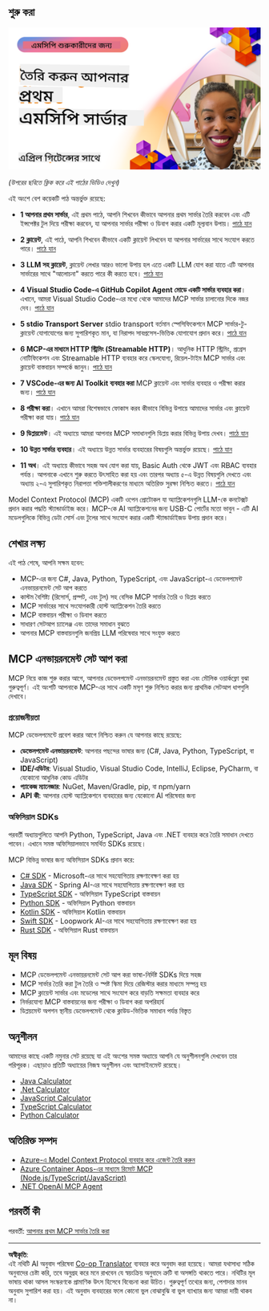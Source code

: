 <!--
CO_OP_TRANSLATOR_METADATA:
{
  "original_hash": "f400d87053221363769113c24f117248",
  "translation_date": "2025-10-06T22:36:44+00:00",
  "source_file": "03-GettingStarted/README.md",
  "language_code": "bn"
}
-->
## শুরু করা  

[![আপনার প্রথম MCP সার্ভার তৈরি করুন](../../../translated_images/04.0ea920069efd979a0b2dad51e72c1df7ead9c57b3305796068a6cee1f0dd6674.bn.png)](https://youtu.be/sNDZO9N4m9Y)

_(উপরের ছবিতে ক্লিক করে এই পাঠের ভিডিও দেখুন)_

এই অংশে বেশ কয়েকটি পাঠ অন্তর্ভুক্ত রয়েছে:

- **1 আপনার প্রথম সার্ভার**, এই প্রথম পাঠে, আপনি শিখবেন কীভাবে আপনার প্রথম সার্ভার তৈরি করবেন এবং এটি ইন্সপেক্টর টুল দিয়ে পরীক্ষা করবেন, যা আপনার সার্ভার পরীক্ষা ও ডিবাগ করার একটি মূল্যবান উপায়। [পাঠে যান](01-first-server/README.md)

- **2 ক্লায়েন্ট**, এই পাঠে, আপনি শিখবেন কীভাবে একটি ক্লায়েন্ট লিখবেন যা আপনার সার্ভারের সাথে সংযোগ করতে পারে। [পাঠে যান](02-client/README.md)

- **3 LLM সহ ক্লায়েন্ট**, ক্লায়েন্ট লেখার আরও ভালো উপায় হল এতে একটি LLM যোগ করা যাতে এটি আপনার সার্ভারের সাথে "আলোচনা" করতে পারে কী করতে হবে। [পাঠে যান](03-llm-client/README.md)

- **4 Visual Studio Code-এ GitHub Copilot Agent মোডে একটি সার্ভার ব্যবহার করা**। এখানে, আমরা Visual Studio Code-এর মধ্যে থেকে আমাদের MCP সার্ভার চালানোর দিকে নজর দেব। [পাঠে যান](04-vscode/README.md)

- **5 stdio Transport Server** stdio transport বর্তমান স্পেসিফিকেশনে MCP সার্ভার-টু-ক্লায়েন্ট যোগাযোগের জন্য সুপারিশকৃত মান, যা নিরাপদ সাবপ্রসেস-ভিত্তিক যোগাযোগ প্রদান করে। [পাঠে যান](05-stdio-server/README.md)

- **6 MCP-এর মাধ্যমে HTTP স্ট্রিমিং (Streamable HTTP)**। আধুনিক HTTP স্ট্রিমিং, প্রগ্রেস নোটিফিকেশন এবং Streamable HTTP ব্যবহার করে স্কেলযোগ্য, রিয়েল-টাইম MCP সার্ভার এবং ক্লায়েন্ট বাস্তবায়ন সম্পর্কে জানুন। [পাঠে যান](06-http-streaming/README.md)

- **7 VSCode-এর জন্য AI Toolkit ব্যবহার করা** MCP ক্লায়েন্ট এবং সার্ভার ব্যবহার ও পরীক্ষা করার জন্য। [পাঠে যান](07-aitk/README.md)

- **8 পরীক্ষা করা**। এখানে আমরা বিশেষভাবে ফোকাস করব কীভাবে বিভিন্ন উপায়ে আমাদের সার্ভার এবং ক্লায়েন্ট পরীক্ষা করা যায়। [পাঠে যান](08-testing/README.md)

- **9 ডিপ্লয়মেন্ট**। এই অধ্যায়ে আমরা আপনার MCP সমাধানগুলি ডিপ্লয় করার বিভিন্ন উপায় দেখব। [পাঠে যান](09-deployment/README.md)

- **10 উন্নত সার্ভার ব্যবহার**। এই অধ্যায়ে উন্নত সার্ভার ব্যবহারের বিষয়গুলি অন্তর্ভুক্ত রয়েছে। [পাঠে যান](./10-advanced/README.md)

- **11 অথ**। এই অধ্যায়ে কীভাবে সহজ অথ যোগ করা যায়, Basic Auth থেকে JWT এবং RBAC ব্যবহার পর্যন্ত। আপনাকে এখানে শুরু করতে উৎসাহিত করা হয় এবং তারপর অধ্যায় ৫-এ উন্নত বিষয়গুলি দেখতে এবং অধ্যায় ২-এ সুপারিশকৃত নিরাপত্তা শক্তিশালীকরণের মাধ্যমে অতিরিক্ত সুরক্ষা নিশ্চিত করতে। [পাঠে যান](./11-simple-auth/README.md)

Model Context Protocol (MCP) একটি ওপেন প্রোটোকল যা অ্যাপ্লিকেশনগুলি LLM-কে কনটেক্সট প্রদান করার পদ্ধতি স্ট্যান্ডার্ডাইজ করে। MCP-কে AI অ্যাপ্লিকেশনের জন্য USB-C পোর্টের মতো ভাবুন - এটি AI মডেলগুলিকে বিভিন্ন ডেটা সোর্স এবং টুলের সাথে সংযোগ করার একটি স্ট্যান্ডার্ডাইজড উপায় প্রদান করে।

## শেখার লক্ষ্য

এই পাঠ শেষে, আপনি সক্ষম হবেন:

- MCP-এর জন্য C#, Java, Python, TypeScript, এবং JavaScript-এ ডেভেলপমেন্ট এনভায়রনমেন্ট সেট আপ করতে
- কাস্টম বৈশিষ্ট্য (রিসোর্স, প্রম্পট, এবং টুল) সহ বেসিক MCP সার্ভার তৈরি ও ডিপ্লয় করতে
- MCP সার্ভারের সাথে সংযোগকারী হোস্ট অ্যাপ্লিকেশন তৈরি করতে
- MCP বাস্তবায়ন পরীক্ষা ও ডিবাগ করতে
- সাধারণ সেটআপ চ্যালেঞ্জ এবং তাদের সমাধান বুঝতে
- আপনার MCP বাস্তবায়নগুলি জনপ্রিয় LLM পরিষেবার সাথে সংযুক্ত করতে

## MCP এনভায়রনমেন্ট সেট আপ করা

MCP নিয়ে কাজ শুরু করার আগে, আপনার ডেভেলপমেন্ট এনভায়রনমেন্ট প্রস্তুত করা এবং মৌলিক ওয়ার্কফ্লো বুঝা গুরুত্বপূর্ণ। এই অংশটি আপনাকে MCP-এর সাথে একটি মসৃণ শুরু নিশ্চিত করার জন্য প্রাথমিক সেটআপ ধাপগুলি দেখাবে।

### প্রয়োজনীয়তা

MCP ডেভেলপমেন্টে প্রবেশ করার আগে নিশ্চিত করুন যে আপনার কাছে রয়েছে:

- **ডেভেলপমেন্ট এনভায়রনমেন্ট**: আপনার পছন্দের ভাষার জন্য (C#, Java, Python, TypeScript, বা JavaScript)
- **IDE/এডিটর**: Visual Studio, Visual Studio Code, IntelliJ, Eclipse, PyCharm, বা যেকোনো আধুনিক কোড এডিটর
- **প্যাকেজ ম্যানেজার**: NuGet, Maven/Gradle, pip, বা npm/yarn
- **API কী**: আপনার হোস্ট অ্যাপ্লিকেশনে ব্যবহারের জন্য যেকোনো AI পরিষেবার জন্য

### অফিসিয়াল SDKs

পরবর্তী অধ্যায়গুলিতে আপনি Python, TypeScript, Java এবং .NET ব্যবহার করে তৈরি সমাধান দেখতে পাবেন। এখানে সমস্ত অফিসিয়ালভাবে সমর্থিত SDKs রয়েছে।

MCP বিভিন্ন ভাষার জন্য অফিসিয়াল SDKs প্রদান করে:
- [C# SDK](https://github.com/modelcontextprotocol/csharp-sdk) - Microsoft-এর সাথে সহযোগিতায় রক্ষণাবেক্ষণ করা হয়
- [Java SDK](https://github.com/modelcontextprotocol/java-sdk) - Spring AI-এর সাথে সহযোগিতায় রক্ষণাবেক্ষণ করা হয়
- [TypeScript SDK](https://github.com/modelcontextprotocol/typescript-sdk) - অফিসিয়াল TypeScript বাস্তবায়ন
- [Python SDK](https://github.com/modelcontextprotocol/python-sdk) - অফিসিয়াল Python বাস্তবায়ন
- [Kotlin SDK](https://github.com/modelcontextprotocol/kotlin-sdk) - অফিসিয়াল Kotlin বাস্তবায়ন
- [Swift SDK](https://github.com/modelcontextprotocol/swift-sdk) - Loopwork AI-এর সাথে সহযোগিতায় রক্ষণাবেক্ষণ করা হয়
- [Rust SDK](https://github.com/modelcontextprotocol/rust-sdk) - অফিসিয়াল Rust বাস্তবায়ন

## মূল বিষয়

- MCP ডেভেলপমেন্ট এনভায়রনমেন্ট সেট আপ করা ভাষা-নির্দিষ্ট SDKs দিয়ে সহজ
- MCP সার্ভার তৈরি করা টুল তৈরি ও স্পষ্ট স্কিমা দিয়ে রেজিস্টার করার মাধ্যমে সম্পন্ন হয়
- MCP ক্লায়েন্ট সার্ভার এবং মডেলের সাথে সংযোগ করে বাড়তি সক্ষমতা ব্যবহার করে
- নির্ভরযোগ্য MCP বাস্তবায়নের জন্য পরীক্ষা ও ডিবাগ করা অপরিহার্য
- ডিপ্লয়মেন্ট অপশন স্থানীয় ডেভেলপমেন্ট থেকে ক্লাউড-ভিত্তিক সমাধান পর্যন্ত বিস্তৃত

## অনুশীলন

আমাদের কাছে একটি নমুনার সেট রয়েছে যা এই অংশের সমস্ত অধ্যায়ে আপনি যে অনুশীলনগুলি দেখবেন তার পরিপূরক। এছাড়াও প্রতিটি অধ্যায়ের নিজস্ব অনুশীলন এবং অ্যাসাইনমেন্ট রয়েছে।

- [Java Calculator](./samples/java/calculator/README.md)
- [.Net Calculator](../../../03-GettingStarted/samples/csharp)
- [JavaScript Calculator](./samples/javascript/README.md)
- [TypeScript Calculator](./samples/typescript/README.md)
- [Python Calculator](../../../03-GettingStarted/samples/python)

## অতিরিক্ত সম্পদ

- [Azure-এ Model Context Protocol ব্যবহার করে এজেন্ট তৈরি করুন](https://learn.microsoft.com/azure/developer/ai/intro-agents-mcp)
- [Azure Container Apps-এর মাধ্যমে রিমোট MCP (Node.js/TypeScript/JavaScript)](https://learn.microsoft.com/samples/azure-samples/mcp-container-ts/mcp-container-ts/)
- [.NET OpenAI MCP Agent](https://learn.microsoft.com/samples/azure-samples/openai-mcp-agent-dotnet/openai-mcp-agent-dotnet/)

## পরবর্তী কী

পরবর্তী: [আপনার প্রথম MCP সার্ভার তৈরি করা](01-first-server/README.md)

---

**অস্বীকৃতি**:  
এই নথিটি AI অনুবাদ পরিষেবা [Co-op Translator](https://github.com/Azure/co-op-translator) ব্যবহার করে অনুবাদ করা হয়েছে। আমরা যথাসাধ্য সঠিক অনুবাদের চেষ্টা করি, তবে অনুগ্রহ করে মনে রাখবেন যে স্বয়ংক্রিয় অনুবাদে ত্রুটি বা অসঙ্গতি থাকতে পারে। নথিটির মূল ভাষায় থাকা আসল সংস্করণকে প্রামাণিক উৎস হিসেবে বিবেচনা করা উচিত। গুরুত্বপূর্ণ তথ্যের জন্য, পেশাদার মানব অনুবাদ সুপারিশ করা হয়। এই অনুবাদ ব্যবহারের ফলে কোনো ভুল বোঝাবুঝি বা ভুল ব্যাখ্যার জন্য আমরা দায়ী থাকব না।